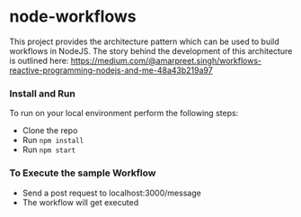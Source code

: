 # node-workflows
This project provides the architecture pattern which can be used to build workflows in NodeJS.
The story behind the development of this architecture is outlined here: https://medium.com/@amarpreet.singh/workflows-reactive-programming-nodejs-and-me-48a43b219a97

### Install and Run
To run on your local environment perform the following steps:
- Clone the repo
- Run `npm install`
- Run `npm start`

### To Execute the sample Workflow
- Send a post request to localhost:3000/message
- The workflow will get executed

